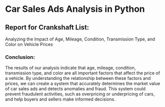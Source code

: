 # Car Sales Ads Analysis in Python

## Report for Crankshaft List: 
Analyzing the Impact of Age, Mileage, Condition, Transmission Type, and Color on Vehicle Prices

### Conclusion:
The results of our analysis indicate that age, mileage, condition, transmission type, and color are all important factors that affect the price of a vehicle. By understanding the relationship between these factors and prices, we can create a system that accurately determines the market value of car sales ads and detects anomalies and fraud. This system could prevent fraudulent activities, such as overpricing or underpricing of cars, and help buyers and sellers make informed decisions.
